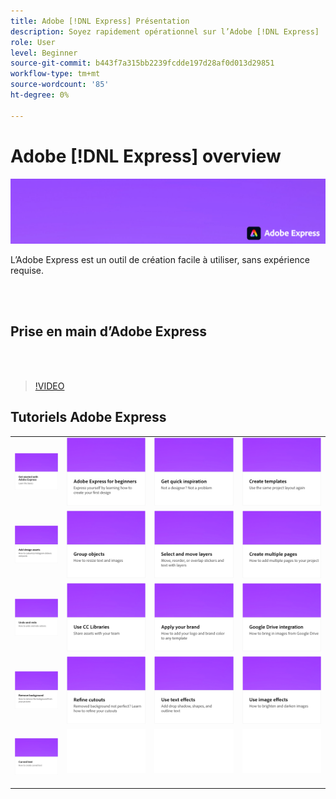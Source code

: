 ```yaml
---
title: Adobe [!DNL Express] Présentation
description: Soyez rapidement opérationnel sur l’Adobe [!DNL Express]
role: User
level: Beginner
source-git-commit: b443f7a315bb2239fcdde197d28af0d013d29851
workflow-type: tm+mt
source-wordcount: '85'
ht-degree: 0%

---
```


# Adobe [!DNL Express] overview

![Express Hero Image](../assets/Express.png)

L’Adobe Express est un outil de création facile à utiliser, sans expérience requise.

<br> 

## Prise en main d’Adobe Express

<br> 

>[!VIDEO](https://video.tv.adobe.com/v/3420204?quality=12&learn=on&hidetitle=true)

## Tutoriels Adobe Express

<table>
<tr>
   <td>
      <a href="get-started.md">
         <img alt="Prise en main d’Adobe Express" src="assets/get-started.png" />
      </a>
  </td>
  <td>
      <a href="adobe-express-beginners.md">
         <img alt="Adobe Express pour débutants" src="assets/beginners.png" />
      </a>
  </td>
  <td>
      <a href="get-inspiration.md">
         <img alt="Trouvez l'inspiration rapidement" src="assets/inspiration.png" />
      </a>
  </td>
  <td>
   <a href="create-templates.md">
      <img alt="Création de modèles" src="assets/templates.png" />
   </a>
  </td>
</tr>
<tr>
   <td>
      <a href="add-design-assets.md">
         <img alt="Ajout de ressources de création" src="assets/design-assets.png" />
      </a>
  </td>
  <td>
      <a href="group-objects.md">
         <img alt="Grouper des objets" src="assets/group-objects.png" />
      </a>
  </td>
  <td>
      <a href="layers.md">
         <img alt="Sélection et déplacement de calques" src="assets/layers.png" />
      </a>
  </td>
  <td>
      <a href="multiple-pages.md">
         <img alt="Création de plusieurs pages" src="assets/multiple-pages.png" />
      </a>
      <div>
  </td>
</tr>
<tr>
   <td>
      <a href="undo-redo.md">
         <img alt="Annulation et rétablissement" src="assets/undo-redo.png" />
      </a>
  </td>
  <td>
      <a href="cc-libraries.md">
         <img alt="Utilisation des bibliothèques CC" src="assets/cc-libraries.png" />
      </a>
  </td>
  <td>
      <a href="brand.md">
         <img alt="Application de votre marque" src="assets/brand.png" />
      </a>
  </td>
  <td>
      <a href="google-drive.md">
         <img alt="Intégration de Google Drive" src="assets/google-drive.png" />
      </a>
  </td>
</tr>
<tr>
    <td>
      <a href="remove-background.md">
         <img alt="Supprimer un arrière-plan" src="assets/background.png" />
      </a>
  </td>
  <td>
      <a href="refine-cutout.md">
         <img alt="Amélioration d’un découpage" src="assets/cutouts.png" />
      </a>
  </td>
  <td>
      <a href="text-effects.md">
         <img alt="Utilisation d’effets de texte" src="assets/text-effects.png" />
      </a>
  </td>
  <td>
      <a href="image-effects.md">
         <img alt="Utilisation d’effets" src="assets/image-effects.png" />
      </a>
  </td>
</tr>
  <td>
      <a href="create-curved-text.md">
         <img alt="Création de texte incurvé" src="assets/curved-text.png" />
      </a>
  </td>
  <td>
    <img alt="Espaceur" src="../assets/Whitespacer.png" />
    <div>
    <br>
  </td>
  <td>
    <img alt="Espaceur" src="../assets/Whitespacer.png" />
    <div>
    <br>
  </td>
  <td>
    <img alt="Espaceur" src="../assets/Whitespacer.png" />
    <div>
    <br>
  </td>
</tr>
</table>
